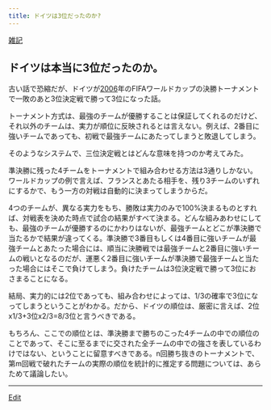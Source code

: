 ```yaml
---
title: ドイツは3位だったのか?
---
```

[雑記](/雑記)


## ドイツは本当に3位だったのか。

古い話で恐縮だが、ドイツが[2006](/2006)年のFIFAワールドカップの決勝トーナメントで一敗のあと3位決定戦で勝って3位になった話。



トーナメント方式は、最強のチームが優勝することは保証してくれるのだけど、それ以外のチームは、実力が順位に反映されるとは言えない。例えば、2番目に強いチームであっても、初戦で最強チームにあたってしまうと敗退してしまう。



そのようなシステムで、三位決定戦とはどんな意味を持つのか考えてみた。

準決勝に残った4チームをトーナメントで組み合わせる方法は3通りしかない。ワールドカップの例で言えば、フランスとあたる相手を、残り3チームのいずれにするかで、もう一方の対戦は自動的に決まってしまうからだ。



4つのチームが、異なる実力をもち、勝敗は実力のみで100%決まるものとすれば、対戦表を決めた時点で試合の結果がすべて決まる。どんな組みあわせにしても、最強のチームが優勝するのにかわりはないが、最強チームとどこが準決勝で当たるかで結果が違ってくる。準決勝で3番目もしくは4番目に強いチームが最強チームとあたった場合には、順当に決勝戦では最強チームと2番目に強いチームの戦いとなるのだが、運悪く2番目に強いチームが準決勝で最強チームと当たった場合にはそこで負けてしまう。負けたチームは3位決定戦で勝って3位におさまることになる。



結局、実力的には2位であっても、組み合わせによっては、1/3の確率で3位になってしまうということがわかる。だから、ドイツの順位は、厳密に言えば、2位x1/3+3位x2/3=8/3位と言うべきである。



もちろん、ここでの順位とは、準決勝まで勝ちのこった4チームの中での順位のことであって、そこに至るまでに交された全チームの中での強さを表しているわけではない、ということに留意すべきである。n回勝ち抜きのトーナメントで、第m回戦で破れたチームの実際の順位を統計的に推定する問題については、あらためて議論したい。

<!--  -->






----
[Edit](https://github.com/vitroid/vitroid.github.io/edit/master/MD/ドイツは3位だったのか?.md)
